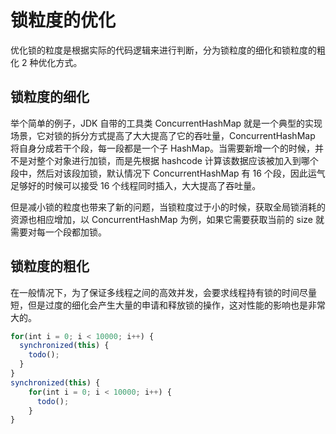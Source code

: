 # 锁粒度的优化

优化锁的粒度是根据实际的代码逻辑来进行判断，分为锁粒度的细化和锁粒度的粗化 2 种优化方式。

## 锁粒度的细化

举个简单的例子，JDK 自带的工具类 ConcurrentHashMap 就是一个典型的实现场景，它对锁的拆分方式提高了大大提高了它的吞吐量，ConcurrentHashMap 将自身分成若干个段，每一段都是一个子 HashMap。当需要新增一个的时候，并不是对整个对象进行加锁，而是先根据 hashcode 计算该数据应该被加入到哪个段中，然后对该段加锁，默认情况下 ConcurrentHashMap 有 16 个段，因此运气足够好的时候可以接受 16 个线程同时插入，大大提高了吞吐量。

但是减小锁的粒度也带来了新的问题，当锁粒度过于小的时候，获取全局锁消耗的资源也相应增加，以 ConcurrentHashMap 为例，如果它需要获取当前的 size 就需要对每一个段都加锁。

## 锁粒度的粗化

在一般情况下，为了保证多线程之间的高效并发，会要求线程持有锁的时间尽量短，但是过度的细化会产生大量的申请和释放锁的操作，这对性能的影响也是非常大的。

```js
for(int i = 0; i < 10000; i++) {
  synchronized(this) {
    todo();
  }
}
synchronized(this) {
    for(int i = 0; i < 10000; i++) {
      todo();
    }
}
```
